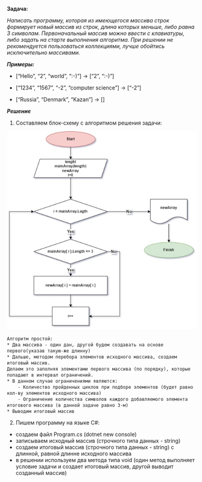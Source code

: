 **Задача:**
 
*Написать программу, которая из имеющегося массива строк формирует новый массив из строк, длина которых меньше, либо равна 3 символам. Первоначальный массив можно ввести с клавиатуры, либо задать на старте выполнения алгоритма. При решении не рекомендуется пользоваться коллекциями, лучше обойтись исключительно массивами.*

***Примеры:***

* [“Hello”, “2”, “world”, “:-)”] → [“2”, “:-)”]

* [“1234”, “1567”, “-2”, “computer science”] → [“-2”]

* [“Russia”, “Denmark”, “Kazan”] → []

***Решение***
1) Составляем блок-схему c алгоритмом решения задачи:

![](FinalWork_Diagram.jpg)

    Алгоритм простой:
    * Два массива - один дан, другой будем создавать на основе первого(указав такую-же длинну)
    * Дальше, методом перебора элементов исходного массива, создаем итоговый массив.
    Делаем это заполняя элементами первого массива (по порядку), которые попадают в интервал ограничений.
    * В данном случае ограничениями являются:
        - Количество пройденных циклов при подборе элементов (будет равно кол-ву элементов исходного массива)
        - Ограничение количества символов каждого добавляемого элемента итогового массива (в данной задаче равно 3-м)
    * Выводим итоговый массив

2) Пишем программу на языке C#:

* создаем файл Program.cs (dotnet new console)
* записываем исходный массив (строчного типа данных - string)
* создаем итоговый массив (строчного типа данных - string) с длинной, равной длинне исходного массива
* в решении используем два метода типа void
(один метод выполняет условие задачи и создает итоговый массив, другой выводит созданный массив)  


